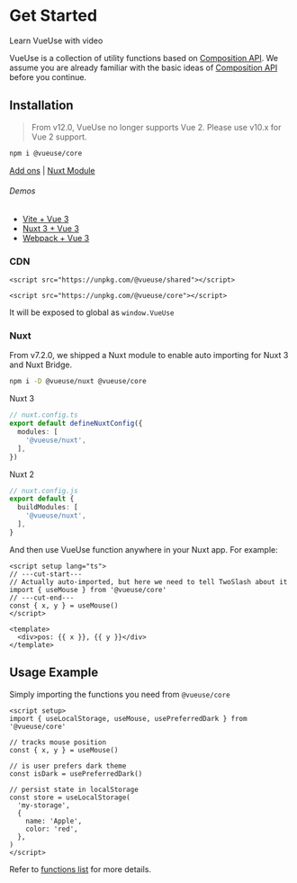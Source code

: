 # Get Started

<CourseLink href="https://vueschool.io/courses/vueuse-for-everyone?friend=vueuse">Learn VueUse with video</CourseLink>

VueUse is a collection of utility functions based on [Composition API](https://vuejs.org/guide/extras/composition-api-faq.html). We assume you are already familiar with the basic ideas of [Composition API](https://vuejs.org/guide/extras/composition-api-faq.html) before you continue.

## Installation

> From v12.0, VueUse no longer supports Vue 2. Please use v10.x for Vue 2 support.

```bash
npm i @vueuse/core
```

[Add ons](/add-ons.html) | [Nuxt Module](/guide/index.html#nuxt)

###### Demos

- [Vite + Vue 3](https://github.com/vueuse/vueuse-vite-starter)
- [Nuxt 3 + Vue 3](https://github.com/antfu/vitesse-nuxt3)
- [Webpack + Vue 3](https://github.com/vueuse/vueuse-vue3-example)

### CDN

```vue
<script src="https://unpkg.com/@vueuse/shared"></script>

<script src="https://unpkg.com/@vueuse/core"></script>
```

It will be exposed to global as `window.VueUse`

### Nuxt

From v7.2.0, we shipped a Nuxt module to enable auto importing for Nuxt 3 and Nuxt Bridge.

```bash
npm i -D @vueuse/nuxt @vueuse/core
```

Nuxt 3

```ts
// nuxt.config.ts
export default defineNuxtConfig({
  modules: [
    '@vueuse/nuxt',
  ],
})
```

Nuxt 2

```ts
// nuxt.config.js
export default {
  buildModules: [
    '@vueuse/nuxt',
  ],
}
```

And then use VueUse function anywhere in your Nuxt app. For example:

```vue twoslash
<script setup lang="ts">
// ---cut-start---
// Actually auto-imported, but here we need to tell TwoSlash about it
import { useMouse } from '@vueuse/core'
// ---cut-end---
const { x, y } = useMouse()
</script>

<template>
  <div>pos: {{ x }}, {{ y }}</div>
</template>
```

## Usage Example

Simply importing the functions you need from `@vueuse/core`

```vue twoslash
<script setup>
import { useLocalStorage, useMouse, usePreferredDark } from '@vueuse/core'

// tracks mouse position
const { x, y } = useMouse()

// is user prefers dark theme
const isDark = usePreferredDark()

// persist state in localStorage
const store = useLocalStorage(
  'my-storage',
  {
    name: 'Apple',
    color: 'red',
  },
)
</script>
```

Refer to [functions list](/functions) for more details.
